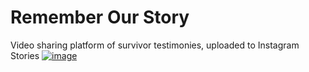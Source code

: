# Remember Our Story
Video sharing platform of survivor testimonies, uploaded to Instagram Stories
[![image](https://www.linkpicture.com/q/remember_our_story_screens.png)](https://www.linkpicture.com/view.php?img=LPic60d46f5c0ac2b510475707)
